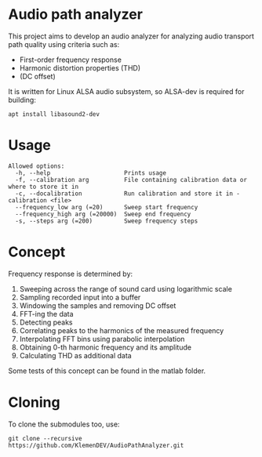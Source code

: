 # Audio path analyzer

This project aims to develop an audio analyzer for analyzing audio transport path quality using criteria such as:
* First-order frequency response
* Harmonic distortion properties (THD)
* (DC offset)

It is written for Linux ALSA audio subsystem, so ALSA-dev is required for building:

`apt install libasound2-dev`

# Usage

```
Allowed options:
  -h, --help                     Prints usage
  -f, --calibration arg          File containing calibration data or where to store it in
  -c, --docalibration            Run calibration and store it in -calibration <file>
  --frequency_low arg (=20)      Sweep start frequency
  --frequency_high arg (=20000)  Sweep end frequency
  -s, --steps arg (=200)         Sweep frequency steps
```

# Concept

Frequency response is determined by:
1. Sweeping across the range of sound card using logarithmic scale
2. Sampling recorded input into a buffer
3. Windowing the samples and removing DC offset
4. FFT-ing the data
5. Detecting peaks
6. Correlating peaks to the harmonics of the measured frequency
7. Interpolating FFT bins using parabolic interpolation
8. Obtaining 0-th harmonic frequency and its amplitude
9. Calculating THD as additional data

Some tests of this concept can be found in the matlab folder.

# Cloning

To clone the submodules too, use:

`git clone --recursive https://github.com/KlemenDEV/AudioPathAnalyzer.git`

